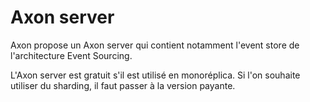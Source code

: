 # Axon server
Axon propose un Axon server qui contient notamment l'event store de l'architecture Event Sourcing.

L'Axon server est gratuit s'il est utilisé en monoréplica. Si l'on souhaite utiliser du sharding, il faut passer à la version payante.
